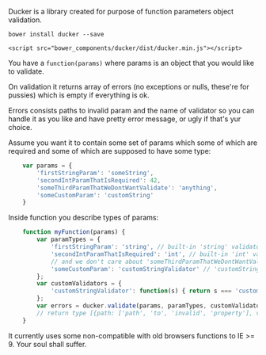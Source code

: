 Ducker is a library created for purpose of function parameters object validation.

`bower install ducker --save`

`<script src="bower_components/ducker/dist/ducker.min.js"></script>`

You have a `function(params)` where params is an object that you would like to validate.

On validation it returns array of errors (no exceptions or nulls, these're for pussies) which is empty if everything is ok.

Errors consists paths to invalid param and the name of validator so you can handle it as you like and have pretty error message, or ugly if that's yur choice.

Assume you want it to contain some set of params which some of which are required and some of which are supposed to have some type:

```javascript
    var params = {
        'firstStringParam': 'someString',
        'secondIntParamThatIsRequired': 42,
        'someThirdParamThatWeDontWantValidate': 'anything',
        'someCustomParam': 'customString'
    }
```

Inside function you describe types of params:

```javascript
    function myFunction(params) {
        var paramTypes = {
            'firstStringParam': 'string', // built-in 'string' validator
            'secondIntParamThatIsRequired': 'int', // built-in 'int' validator
            // and we don't care about 'someThirdParamThatWeDontWantValidate' param
            'someCustomParam': 'customStringValidator' // 'customStringValidator' is a validator that we define on call or register in ducker with registerValidator(name, validator) function
        };
        var customValidators = {
            'customStringValidator': function(s) { return s === 'customString'; }
        };
        var errors = ducker.validate(params, paramTypes, customValidators);
        // return type [{path: ['path', 'to', 'invalid', 'property'], validation: 'validatorName'}, ...] // if no errors, empty array
    }
```

It currently uses some non-compatible with old browsers functions to IE >= 9. Your soul shall suffer.
